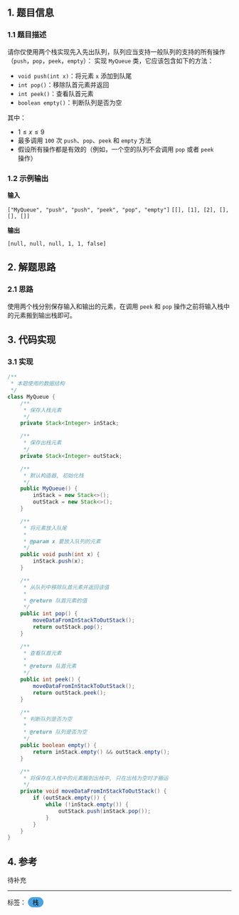 ## 1. 题目信息

### 1.1 题目描述

请你仅使用两个栈实现先入先出队列，队列应当支持一般队列的支持的所有操作（`push`，`pop`，`peek`，`empty`）： 实现 `MyQueue` 类，它应该包含如下的方法：

* `void push(int x)`：将元素 `x` 添加到队尾
* `int pop()`：移除队首元素并返回
* `int peek()`：查看队首元素
* `boolean empty()`：判断队列是否为空

其中：

* $1 \le x \le 9$
* 最多调用 `100` 次 `push`、`pop`、`peek` 和 `empty` 方法
* 假设所有操作都是有效的（例如，一个空的队列不会调用 `pop` 或者 `peek` 操作）

### 1.2 示例输出

**输入**

`["MyQueue", "push", "push", "peek", "pop", "empty"]`
`[[], [1], [2], [], [], []]`

**输出**

`[null, null, null, 1, 1, false]`

## 2. 解题思路

### 2.1 思路

使用两个栈分别保存输入和输出的元素，在调用 `peek` 和 `pop` 操作之前将输入栈中的元素搬到输出栈即可。

## 3. 代码实现

### 3.1 实现

```java
/**
 * 本题使用的数据结构
 */
class MyQueue {
    /**
     * 保存入栈元素
     */
    private Stack<Integer> inStack;

    /**
     * 保存出栈元素
     */
    private Stack<Integer> outStack;

    /**
     * 默认构造器, 初始化栈
     */
    public MyQueue() {
        inStack = new Stack<>();
        outStack = new Stack<>();
    }

    /**
     * 将元素放入队尾
     *
     * @param x 要放入队列的元素
     */
    public void push(int x) {
        inStack.push(x);
    }

    /**
     * 从队列中移除队首元素并返回该值
     *
     * @return 队首元素的值
     */
    public int pop() {
        moveDataFromInStackToOutStack();
        return outStack.pop();
    }

    /**
     * 查看队首元素
     *
     * @return 队首元素
     */
    public int peek() {
        moveDataFromInStackToOutStack();
        return outStack.peek();
    }

    /**
     * 判断队列是否为空
     *
     * @return 队列是否为空
     */
    public boolean empty() {
        return inStack.empty() && outStack.empty();
    }

    /**
     * 将保存在入栈中的元素搬到出栈中, 只在出栈为空时才搬运
     */
    private void moveDataFromInStackToOutStack() {
        if (outStack.empty()) {
            while (!inStack.empty()) {
                outStack.push(inStack.pop());
            }
        }
    }
}
```

## 4. 参考

待补充

---

<div>
标签：
<button disabled style="border: 1px solid #4AA3DF; border-radius: 50px; color: black; background: #4AA3DF;">&nbsp;栈&nbsp;</button>
</div>
